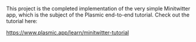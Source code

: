 This project is the completed implementation of the very simple Minitwitter app, which is the subject of the Plasmic
 end-to-end tutorial. Check out the tutorial here:

https://www.plasmic.app/learn/minitwitter-tutorial
